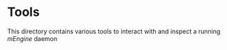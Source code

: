 # Tools

This directory contains various tools to interact with and inspect a running *mEngine* daemon
